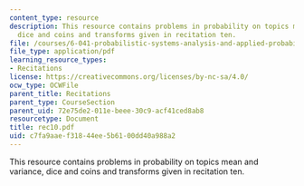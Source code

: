 ```yaml
---
content_type: resource
description: This resource contains problems in probability on topics mean and variance,
  dice and coins and transforms given in recitation ten.
file: /courses/6-041-probabilistic-systems-analysis-and-applied-probability-spring-2006/c7fa9aaef31844ee5b6100dd40a988a2_rec10.pdf
file_type: application/pdf
learning_resource_types:
- Recitations
license: https://creativecommons.org/licenses/by-nc-sa/4.0/
ocw_type: OCWFile
parent_title: Recitations
parent_type: CourseSection
parent_uid: 72e75de2-011e-beee-30c9-acf41ced8ab8
resourcetype: Document
title: rec10.pdf
uid: c7fa9aae-f318-44ee-5b61-00dd40a988a2
---
```

This resource contains problems in probability on topics mean and variance, dice and coins and transforms given in recitation ten.